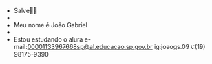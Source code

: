 - Salve🤟🏻
- 
- Meu nome é João Gabriel
- 
- Estou estudando o alura
  e- mail:00001133967668sp@al.educacao.sp.gov.br
 ig:joaogs.09
  📞:(19) 98175-9390
